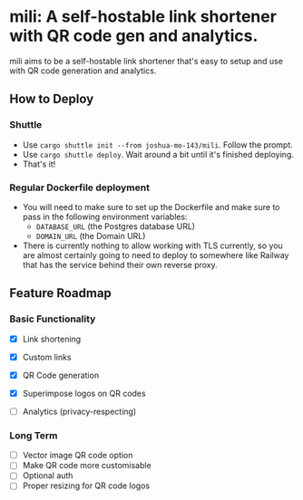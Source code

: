 # mili: A self-hostable link shortener with QR code gen and analytics.

mili aims to be a self-hostable link shortener that's easy to setup and use with QR code generation and analytics.

## How to Deploy

### Shuttle
- Use `cargo shuttle init --from joshua-mo-143/mili`. Follow the prompt.
- Use `cargo shuttle deploy`. Wait around a bit until it's finished deploying.
- That's it!

### Regular Dockerfile deployment
- You will need to make sure to set up the Dockerfile and make sure to pass in the following environment variables:
	- `DATABASE_URL` (the Postgres database URL)
	- `DOMAIN_URL` (the Domain URL)
- There is currently nothing to allow working with TLS currently, so you are almost certainly going to need to deploy to somewhere like Railway that has the service behind their own reverse proxy. 

## Feature Roadmap 
### Basic Functionality
- [x] Link shortening
- [x] Custom links
- [x] QR Code generation
- [x] Superimpose logos on QR codes

- [ ] Analytics (privacy-respecting)

### Long Term
- [ ] Vector image QR code option
- [ ] Make QR code more customisable
- [ ] Optional auth 
- [ ] Proper resizing for QR code logos
